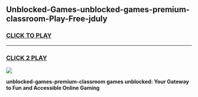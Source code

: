 
## Unblocked-Games-unblocked-games-premium-classroom-Play-Free-jduly
<h3>
<a href="https://premium76.site?title=unblocked-games-premium-classroom&ref=09A">CLICK TO PLAY</a></h3>
<hr>

<h3>
<a href="https://premium76.site?title=unblocked-games-premium-classroom&ref=09A">CLICK 2 PLAY</a>
  
</h3>

<a href="https://premium76.site?title=unblocked-games-premium-classroom&ref=09A"><img src="https://clearcache.store/games.png"></a>


**unblocked-games-premium-classroom games unblocked: Your Gateway to Fun and Accessible Online Gaming**
